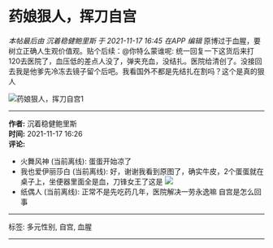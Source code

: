 # 药娘狠人，挥刀自宫

_本帖最后由 沉着稳健鲍里斯 于 2021-11-17 16:45 在APP 编辑_ 原博过于血腥，要树立正确人生观价值观。贴个后续：@你特么蒙谁呢: 统一回复一下这货后来打120去医院了，血压低的差点人没了，弹夹充血，没结扎。医院给清创了。没接回去我是他爹先冷冻去镜子留个后吧。我看国外不都是先结扎在割吗？这个是真的狠人

![药娘狠人，挥刀自宫1](https://img-cos.colg.cn/uploads/images/202111/773248_202111171637594240.jpg/ori_jpg)

---

**作者:** 沉着稳健鲍里斯  
**时间:** 2021-11-17 16:26  
**评论:**  
- 火舞风神 (当前离线): 蛋蛋开始凉了  
- 我也爱伊丽莎白 (当前离线): 好，谢谢我看到原图了，确实牛皮，2个蛋蛋就在桌子上，坐便器里面全是血，刀锋女王了这是 ![](https://static.colg.cn/image/smiley/colgrenying/emry11.png)  
- 纸偶人 (当前离线): 正常不是先吃药几年，医院解决一劳永逸嘛 自宫是怎么回事

---

标签: 多元性别, 自宫, 血腥

---